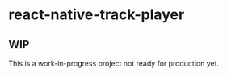 # react-native-track-player

## WIP
This is a work-in-progress project not ready for production yet.